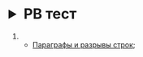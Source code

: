 <h1><details><summary>PB тест</summary></h1>

   1. + [Параграфы и разрывы строк](#Parag);

</details>
